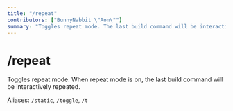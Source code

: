 ```yaml
---
title: "/repeat"
contributors: ["BunnyNabbit \"Aon\""]
summary: "Toggles repeat mode. The last build command will be interactively repeated."
---
```


# /repeat

Toggles repeat mode. When repeat mode is on, the last build command will be interactively repeated.

Aliases: `/static`, `/toggle`, `/t`
